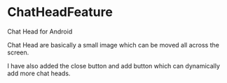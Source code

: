 # ChatHeadFeature

Chat Head for Android

Chat Head are basically a small image which can be moved all across the screen.

I have also added the close button and add button which can dynamically add more chat heads.
